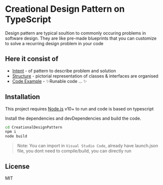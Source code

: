 # Creational Design Pattern on TypeScript

Design pattern are typical soultion to commonly occuring problems in software design. They are like pre-made blueprints that you can customize to solve a recurring design problem in your code


## Here it consist of

- [Intent] - of pattern to describe problem and solution
- [Structure] - pictorial representation of classes & interfaces are organised
- [Code Example] - ✨Runable code ... ✨

## Installation

This project requires [Node.js](https://nodejs.org/) v10+ to run and code is based on typescript

Install the dependencies and devDependencies and build the code.

```sh
cd CreationalDesignPattern
npm i
node build
```

> Note: You can import in `Visual Studio Code`, already have launch.json file, you dont need to compile/build, you can directly run

## License

MIT



   [Intent]: <>
   [Motivation]: <>
   [Structure]: <>
   [Code example]: <>
